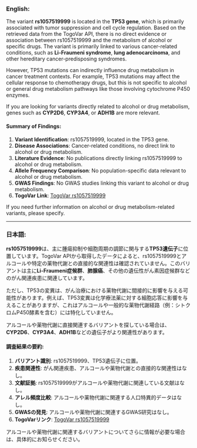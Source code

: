 ### English:
The variant **rs1057519999** is located in the **TP53 gene**, which is primarily associated with tumor suppression and cell cycle regulation. Based on the retrieved data from the TogoVar API, there is no direct evidence or association between rs1057519999 and the metabolism of alcohol or specific drugs. The variant is primarily linked to various cancer-related conditions, such as **Li-Fraumeni syndrome**, **lung adenocarcinoma**, and other hereditary cancer-predisposing syndromes.

However, TP53 mutations can indirectly influence drug metabolism in cancer treatment contexts. For example, TP53 mutations may affect the cellular response to chemotherapy drugs, but this is not specific to alcohol or general drug metabolism pathways like those involving cytochrome P450 enzymes.

If you are looking for variants directly related to alcohol or drug metabolism, genes such as **CYP2D6**, **CYP3A4**, or **ADH1B** are more relevant.

#### Summary of Findings:
1. **Variant Identification**: rs1057519999, located in the TP53 gene.
2. **Disease Associations**: Cancer-related conditions, no direct link to alcohol or drug metabolism.
3. **Literature Evidence**: No publications directly linking rs1057519999 to alcohol or drug metabolism.
4. **Allele Frequency Comparison**: No population-specific data relevant to alcohol or drug metabolism.
5. **GWAS Findings**: No GWAS studies linking this variant to alcohol or drug metabolism.
6. **TogoVar Link**: [TogoVar rs1057519999](https://togovar.org)

If you need further information on alcohol or drug metabolism-related variants, please specify.

---

### 日本語:
**rs1057519999**は、主に腫瘍抑制や細胞周期の調節に関与する**TP53遺伝子**に位置しています。TogoVar APIから取得したデータによると、rs1057519999とアルコールや特定の薬物代謝との直接的な関連性は確認されていません。このバリアントは主に**Li-Fraumeni症候群**、**肺腺癌**、その他の遺伝性がん素因症候群などのがん関連疾患に関連しています。

ただし、TP53の変異は、がん治療における薬物代謝に間接的に影響を与える可能性があります。例えば、TP53変異は化学療法薬に対する細胞応答に影響を与えることがありますが、これはアルコールや一般的な薬物代謝経路（例：シトクロムP450酵素を含む）には特化していません。

アルコールや薬物代謝に直接関連するバリアントを探している場合は、**CYP2D6**、**CYP3A4**、**ADH1B**などの遺伝子がより関連性があります。

#### 調査結果の要約:
1. **バリアント識別**: rs1057519999、TP53遺伝子に位置。
2. **疾患関連性**: がん関連疾患、アルコールや薬物代謝との直接的な関連性はなし。
3. **文献証拠**: rs1057519999がアルコールや薬物代謝に関連している文献はなし。
4. **アレル頻度比較**: アルコールや薬物代謝に関連する人口特異的データはなし。
5. **GWASの発見**: アルコールや薬物代謝に関連するGWAS研究はなし。
6. **TogoVarリンク**: [TogoVar rs1057519999](https://togovar.org)

アルコールや薬物代謝に関連するバリアントについてさらに情報が必要な場合は、具体的にお知らせください。